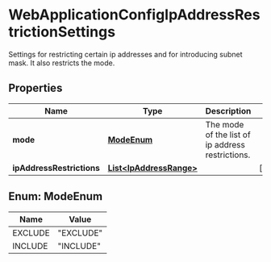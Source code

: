 

# WebApplicationConfigIpAddressRestrictionSettings

Settings for restricting certain ip addresses and for introducing subnet mask. It also restricts the mode.

## Properties

| Name | Type | Description | Notes |
|------------ | ------------- | ------------- | -------------|
|**mode** | [**ModeEnum**](#ModeEnum) | The mode of the list of ip address restrictions. |  |
|**ipAddressRestrictions** | [**List&lt;IpAddressRange&gt;**](IpAddressRange.md) |  |  [optional] |



## Enum: ModeEnum

| Name | Value |
|---- | -----|
| EXCLUDE | &quot;EXCLUDE&quot; |
| INCLUDE | &quot;INCLUDE&quot; |



